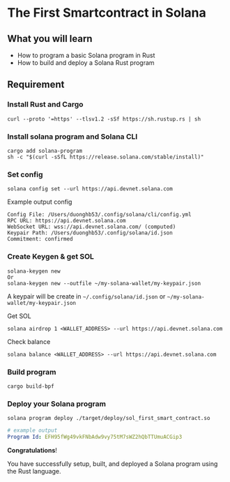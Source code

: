 # The First Smartcontract in Solana
## What you will learn
- How to program a basic Solana program in Rust
- How to build and deploy a Solana Rust program

## Requirement
### Install Rust and Cargo
```
curl --proto '=https' --tlsv1.2 -sSf https://sh.rustup.rs | sh
```
### Install solana program and Solana CLI
```
cargo add solana-program
sh -c "$(curl -sSfL https://release.solana.com/stable/install)"
```

### Set config
```
solana config set --url https://api.devnet.solana.com
```
Example output config
```
Config File: /Users/duonghb53/.config/solana/cli/config.yml
RPC URL: https://api.devnet.solana.com
WebSocket URL: wss://api.devnet.solana.com/ (computed)
Keypair Path: /Users/duonghb53/.config/solana/id.json
Commitment: confirmed
```

### Create Keygen & get SOL
```
solana-keygen new
Or
solana-keygen new --outfile ~/my-solana-wallet/my-keypair.json
```
A keypair will be create in `~/.config/solana/id.json` or `~/my-solana-wallet/my-keypair.json`

Get SOL
```
solana airdrop 1 <WALLET_ADDRESS> --url https://api.devnet.solana.com
```
Check balance
```
solana balance <WALLET_ADDRESS> --url https://api.devnet.solana.com
```

### Build program
```
cargo build-bpf
```

### Deploy your Solana program
```
solana program deploy ./target/deploy/sol_first_smart_contract.so
```

```yaml
# example output
Program Id: EFH95fWg49vkFNbAdw9vy75tM7sWZ2hQbTTUmuACGip3
```

**Congratulations**!

You have successfully setup, built, and deployed a Solana program using the Rust language.

